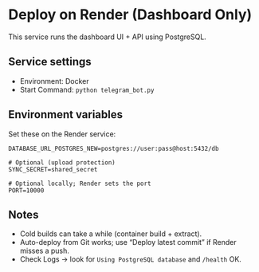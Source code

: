 # Deploy on Render (Dashboard Only)

This service runs the dashboard UI + API using PostgreSQL.

## Service settings
- Environment: Docker
- Start Command: `python telegram_bot.py`

## Environment variables
Set these on the Render service:

```
DATABASE_URL_POSTGRES_NEW=postgres://user:pass@host:5432/db

# Optional (upload protection)
SYNC_SECRET=shared_secret

# Optional locally; Render sets the port
PORT=10000
```

## Notes
- Cold builds can take a while (container build + extract).
- Auto-deploy from Git works; use “Deploy latest commit” if Render misses a push.
- Check Logs → look for `Using PostgreSQL database` and `/health` OK.

